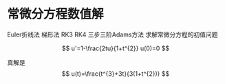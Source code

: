 # 常微分方程数值解

Euler折线法
梯形法
RK3
RK4
三步三阶Adams方法
求解常微分方程的初值问题

$$
u'=1-\frac{2tu}{1+t^{2}}
u(0)=0
$$

真解是
$$
u(t)=\frac{t^{3}+3t}{3(1+t^{2})}
$$
